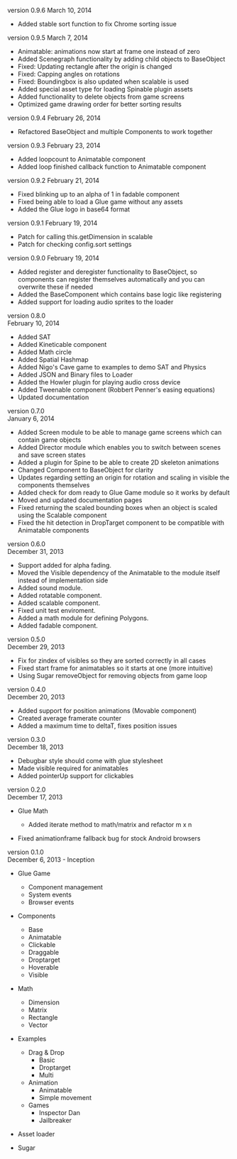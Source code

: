version 0.9.6
March 10, 2014

- Added stable sort function to fix Chrome sorting issue

version 0.9.5
March 7, 2014

- Animatable: animations now start at frame one instead of zero
- Added Scenegraph functionality by adding child objects to BaseObject
- Fixed: Updating rectangle after the origin is changed
- Fixed: Capping angles on rotations
- Fixed: Boundingbox is also updated when scalable is used
- Added special asset type for loading Spinable plugin assets
- Added functionality to delete objects from game screens
- Optimized game drawing order for better sorting results

version 0.9.4
February 26, 2014

- Refactored BaseObject and multiple Components to work together

version 0.9.3
February 23, 2014

- Added loopcount to Animatable component
- Added loop finished callback function to Animatable component

version 0.9.2
February 21, 2014

- Fixed blinking up to an alpha of 1 in fadable component
- Fixed being able to load a Glue game without any assets
- Added the Glue logo in base64 format

version 0.9.1
February 19, 2014

- Patch for calling this.getDimension in scalable
- Patch for checking config.sort settings

version 0.9.0 
February 19, 2014

- Added register and deregister functionality to BaseObject, so components can register themselves automatically and you can overwrite these if needed
- Added the BaseComponent which contains base logic like registering
- Added support for loading audio sprites to the loader

version 0.8.0  
February 10, 2014

- Added SAT
- Added Kineticable component
- Added Math circle
- Added Spatial Hashmap
- Added Nigo's Cave game to examples to demo SAT and Physics
- Added JSON and Binary files to Loader
- Added the Howler plugin for playing audio cross device
- Added Tweenable component (Robbert Penner's easing equations)
- Updated documentation

version 0.7.0  
January 6, 2014

- Added Screen module to be able to manage game screens which can contain game objects
- Added Director module which enables you to switch between scenes and save screen states
- Added a plugin for Spine to be able to create 2D skeleton animations
- Changed Component to BaseObject for clarity
- Updates regarding setting an origin for rotation and scaling in visible the components themselves
- Added check for dom ready to Glue Game module so it works by default
- Moved and updated documentation pages
- Fixed returning the scaled bounding boxes when an object is scaled using the Scalable component
- Fixed the hit detection in DropTarget component to be compatible with Animatable components

version 0.6.0  
December 31, 2013

- Support added for alpha fading.
- Moved the Visible dependency of the Animatable to the module itself instead of implementation side
- Added sound module.
- Added rotatable component.
- Added scalable component.
- Fixed unit test enviroment.
- Added a math module for defining Polygons.
- Added fadable component.

version 0.5.0  
December 29, 2013

- Fix for zindex of visibles so they are sorted correctly in all cases
- Fixed start frame for animatables so it starts at one (more intuitive)
- Using Sugar removeObject for removing objects from game loop

version 0.4.0  
December 20, 2013

- Added support for position animations (Movable component)
- Created average framerate counter
- Added a maximum time to deltaT, fixes position issues

version 0.3.0  
December 18, 2013

- Debugbar style should come with glue stylesheet
- Made visible required for animatables
- Added pointerUp support for clickables

version 0.2.0  
December 17, 2013

- Glue Math
  - Added iterate method to math/matrix and refactor m x n

- Fixed animationframe fallback bug for stock Android browsers

version 0.1.0    
December 6, 2013 - Inception

- Glue Game
  - Component management
  - System events
  - Browser events

- Components
  - Base
  - Animatable
  - Clickable
  - Draggable
  - Droptarget
  - Hoverable
  - Visible

- Math
  - Dimension
  - Matrix
  - Rectangle
  - Vector

- Examples
  - Drag & Drop
    - Basic
    - Droptarget
    - Multi
  - Animation
    - Animatable
    - Simple movement
  - Games
    - Inspector Dan
    - Jailbreaker

- Asset loader
- Sugar